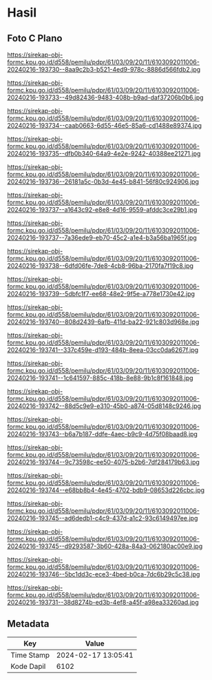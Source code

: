 # Hasil

## Foto C Plano

https://sirekap-obj-formc.kpu.go.id/d558/pemilu/pdpr/61/03/09/20/11/6103092011006-20240216-193730--8aa9c2b3-b521-4ed9-978c-8886d566fdb2.jpg

https://sirekap-obj-formc.kpu.go.id/d558/pemilu/pdpr/61/03/09/20/11/6103092011006-20240216-193733--49d82436-9483-408b-b9ad-daf37206b0b6.jpg

https://sirekap-obj-formc.kpu.go.id/d558/pemilu/pdpr/61/03/09/20/11/6103092011006-20240216-193734--caab0663-6d55-46e5-85a6-cd1488e89374.jpg

https://sirekap-obj-formc.kpu.go.id/d558/pemilu/pdpr/61/03/09/20/11/6103092011006-20240216-193735--dfb0b340-64a9-4e2e-9242-40388ee21271.jpg

https://sirekap-obj-formc.kpu.go.id/d558/pemilu/pdpr/61/03/09/20/11/6103092011006-20240216-193736--26181a5c-0b3d-4e45-b841-56f80c924906.jpg

https://sirekap-obj-formc.kpu.go.id/d558/pemilu/pdpr/61/03/09/20/11/6103092011006-20240216-193737--a1643c92-e8e8-4d16-9559-afddc3ce29b1.jpg

https://sirekap-obj-formc.kpu.go.id/d558/pemilu/pdpr/61/03/09/20/11/6103092011006-20240216-193737--7a36ede9-eb70-45c2-a1e4-b3a56ba1965f.jpg

https://sirekap-obj-formc.kpu.go.id/d558/pemilu/pdpr/61/03/09/20/11/6103092011006-20240216-193738--6dfd06fe-7de8-4cb8-96ba-2170fa7f19c8.jpg

https://sirekap-obj-formc.kpu.go.id/d558/pemilu/pdpr/61/03/09/20/11/6103092011006-20240216-193739--5dbfc1f7-ee68-48e2-9f5e-a778e1730e42.jpg

https://sirekap-obj-formc.kpu.go.id/d558/pemilu/pdpr/61/03/09/20/11/6103092011006-20240216-193740--808d2439-6afb-411d-ba22-921c803d968e.jpg

https://sirekap-obj-formc.kpu.go.id/d558/pemilu/pdpr/61/03/09/20/11/6103092011006-20240216-193741--337c459e-d193-484b-8eea-03cc0da6267f.jpg

https://sirekap-obj-formc.kpu.go.id/d558/pemilu/pdpr/61/03/09/20/11/6103092011006-20240216-193741--1c641597-885c-418b-8e88-9b1c8f161848.jpg

https://sirekap-obj-formc.kpu.go.id/d558/pemilu/pdpr/61/03/09/20/11/6103092011006-20240216-193742--88d5c9e9-e310-45b0-a874-05d8148c9246.jpg

https://sirekap-obj-formc.kpu.go.id/d558/pemilu/pdpr/61/03/09/20/11/6103092011006-20240216-193743--b6a7b187-ddfe-4aec-b9c9-4d75f08baad8.jpg

https://sirekap-obj-formc.kpu.go.id/d558/pemilu/pdpr/61/03/09/20/11/6103092011006-20240216-193744--9c73598c-ee50-4075-b2b6-7df284179b63.jpg

https://sirekap-obj-formc.kpu.go.id/d558/pemilu/pdpr/61/03/09/20/11/6103092011006-20240216-193744--e68bb8b4-4e45-4702-bdb9-08653d226cbc.jpg

https://sirekap-obj-formc.kpu.go.id/d558/pemilu/pdpr/61/03/09/20/11/6103092011006-20240216-193745--ad6dedb1-c4c9-437d-a1c2-93c6149497ee.jpg

https://sirekap-obj-formc.kpu.go.id/d558/pemilu/pdpr/61/03/09/20/11/6103092011006-20240216-193745--d9293587-3b60-428a-84a3-062180ac00e9.jpg

https://sirekap-obj-formc.kpu.go.id/d558/pemilu/pdpr/61/03/09/20/11/6103092011006-20240216-193746--5bc1dd3c-ece3-4bed-b0ca-7dc6b29c5c38.jpg

https://sirekap-obj-formc.kpu.go.id/d558/pemilu/pdpr/61/03/09/20/11/6103092011006-20240216-193731--38d8274b-ed3b-4ef8-a45f-a98ea33260ad.jpg


## Metadata

| Key        | Value               |
| ---------- | ------------------- |
| Time Stamp | 2024-02-17 13:05:41 |
| Kode Dapil | 6102                |



